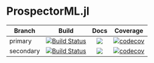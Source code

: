 # ProspectorML.jl

| Branch | Build | Docs | Coverage |
| ------ |:-----:|:----:|:--------:|
| primary | [![Build Status](https://travis-ci.com/elijahmathews/ProspectorML.jl.svg?token=jqsZfzX8nuWUyxGHcwEq&branch=primary)](https://travis-ci.com/elijahmathews/ProspectorML.jl) | [![](https://img.shields.io/badge/docs-stable-blue.svg)](https://github.elijahmathews.com/ProspectorML.jl/stable/) | [![codecov](https://codecov.io/gh/elijahmathews/ProspectorML.jl/branch/primary/graph/badge.svg?token=CIOVAO9D0Y)](https://codecov.io/gh/elijahmathews/ProspectorML.jl) |
| secondary | [![Build Status](https://travis-ci.com/elijahmathews/ProspectorML.jl.svg?token=jqsZfzX8nuWUyxGHcwEq&branch=secondary)](https://travis-ci.com/elijahmathews/ProspectorML.jl) | [![](https://img.shields.io/badge/docs-dev-blue.svg)](https://github.elijahmathews.com/ProspectorML.jl/dev/) | [![codecov](https://codecov.io/gh/elijahmathews/ProspectorML.jl/branch/secondary/graph/badge.svg?token=CIOVAO9D0Y)](https://codecov.io/gh/elijahmathews/ProspectorML.jl) |
